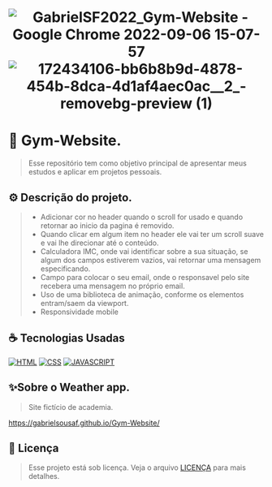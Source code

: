 
<h1 align="center" width:100%>

![GabrielSF2022_Gym-Website - Google Chrome 2022-09-06 15-07-57](https://user-images.githubusercontent.com/97768716/188708538-a90bafed-11bb-464e-978a-45395de9c40a.gif)
![172434106-bb6b8b9d-4878-454b-8dca-4d1af4aec0ac__2_-removebg-preview (1)](https://user-images.githubusercontent.com/97768716/188707591-0879d30a-439a-4670-b71f-66b8a0a4855e.png)


 # 📱 Gym-Website.
> Esse repositório tem como objetivo principal de apresentar meus estudos e aplicar em projetos pessoais.


## ⚙ Descrição do projeto.
> * Adicionar cor no header quando o scroll for usado e quando retornar ao inicio da pagina é removido.<br>
> * Quando clicar em algum item no header ele vai ter um scroll suave e vai lhe direcionar até o conteúdo.<br>
> * Calculadora IMC, onde vai identificar sobre a sua situação, se algum dos campos estiverem vazios, vai retornar uma mensagem especificando.<br>
> * Campo para colocar o seu email, onde o responsavel pelo site recebera uma mensagem no próprio email.<br>
> * Uso de uma biblioteca de animação, conforme os elementos entram/saem da viewport.
> * Responsividade mobile


## ☕ Tecnologias Usadas

[![HTML](https://img.shields.io/badge/html%20-%23323330.svg?&style=for-the-badge&logo=html&logoColor=black&color=FF8000)](#)
[![CSS](https://img.shields.io/badge/css%20-%23323330.svg?&style=for-the-badge&logo=css&logoColor=black&color=2E64FE)](#)
[![JAVASCRIPT](https://img.shields.io/badge/javascript%20-%23323330.svg?&style=for-the-badge&logo=css&logoColor=black&color=FFFF00)](#)

## ✨Sobre o Weather app.
> Site fictício de academia.

https://gabrielsousaf.github.io/Gym-Website/

## 📝 Licença

> Esse projeto está sob licença. Veja o arquivo [LICENÇA](LICENSE) para mais detalhes.



